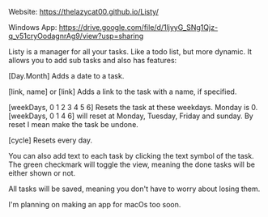 Website: https://thelazycat00.github.io/Listy/

Windows App: https://drive.google.com/file/d/1ljyyG_SNg1Qjz-q_v51cryOodagnrAg9/view?usp=sharing

Listy is a manager for all your tasks. Like a todo list, but more dynamic. It allows you to add sub tasks and also has features:

[Day.Month] Adds a date to a task.

[link, name] or [link] Adds a link to the task with a name, if specified.

[weekDays, 0 1 2 3 4 5 6] Resets the task at these weekdays. Monday is 0. [weekDays, 0 1 4 6] will reset at Monday, Tuesday, Friday and sunday. By reset I mean make the task be undone.

[cycle] Resets every day.

You can also add text to each task by clicking the text symbol of the task.
The green checkmark will toggle the view, meaning the done tasks will be either shown or not.

All tasks will be saved, meaning you don't have to worry about losing them.

I'm planning on making an app for macOs too soon.
